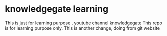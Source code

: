 # knowledgegate learning
This is just for learning purpose , youtube channel knowledgegate
This repo is for learning purpose only.
This is another change, doing from git website
